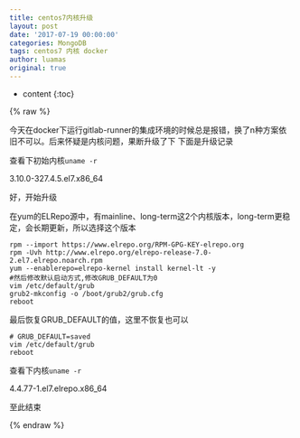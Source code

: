 ```yaml
---
title: centos7内核升级
layout: post
date: '2017-07-19 00:00:00'
categories: MongoDB
tags: centos7 内核 docker
author: luamas
original: true
---
```


* content
{:toc}

{% raw %}

今天在docker下运行gitlab-runner的集成环境的时候总是报错，换了n种方案依旧不可以。后来怀疑是内核问题，果断升级了下
下面是升级记录




查看下初始内核`uname -r`

3.10.0-327.4.5.el7.x86_64

好，开始升级

在yum的ELRepo源中，有mainline、long-term这2个内核版本，long-term更稳定，会长期更新，所以选择这个版本

```
rpm --import https://www.elrepo.org/RPM-GPG-KEY-elrepo.org
rpm -Uvh http://www.elrepo.org/elrepo-release-7.0-2.el7.elrepo.noarch.rpm
yum --enablerepo=elrepo-kernel install kernel-lt -y
#然后修改默认启动方式,修改GRUB_DEFAULT为0
vim /etc/default/grub
grub2-mkconfig -o /boot/grub2/grub.cfg
reboot
```

最后恢复GRUB_DEFAULT的值，这里不恢复也可以
```
# GRUB_DEFAULT=saved
vim /etc/default/grub
reboot
```



查看下内核`uname -r`

4.4.77-1.el7.elrepo.x86_64


至此结束




{% endraw %}

